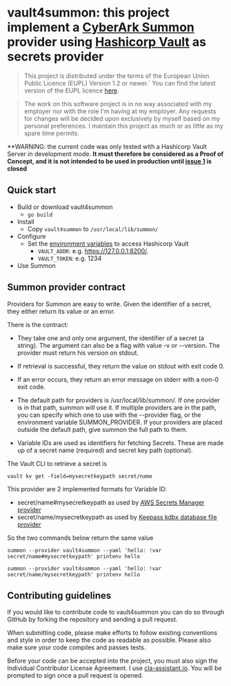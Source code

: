 # vault4summon: this project implement a [CyberArk Summon](https://cyberark.github.io/summon/) provider using [Hashicorp Vault](https://www.vaultproject.io/) as secrets provider
>This project is distributed under the terms of the European Union Public Licence (EUPL) Version 1.2 or newer.`
You can find the latest version of the EUPL
licence [here](https://ec.europa.eu/isa2/solutions/european-union-public-licence-eupl_en).

> The work on this software project is in no way associated with my employer nor with the role I'm having at my employer. Any requests for changes will be decided upon exclusively by myself based on my personal preferences. I maintain this project as much or as little as my spare time permits.

**WARNING: the current code was only tested with a Hashicorp Vault Server in development mode.
**It must therefore be considered as a Proof of Concept, and it is not intended to be used in production 
until [issue 1](https://github.com/bdhave/vault4summon/issues/1#issue-798122084) is  closed**

## Quick start

* Build or download vault4summon
  * `go build`
* Install
  * Copy `vault4summon` to `/usr/local/lib/summon/`
* Configure 
  * Set the [environment variables](https://www.vaultproject.io/docs/commands#environment-variables)
    to access Hashicorp Vault
    * `VAULT_ADDR`: e.g. https://127.0.0.1:8200/.
    * `VAULT_TOKEN`: e.g. 1234
* Use Summon

## Summon provider contract

Providers for Summon are easy to write. Given the identifier of a secret, they either return its value or an error.

There is the contract:

* They take one and only one argument, the identifier of a secret (a string). The argument can also be a flag with value
  -v or --version. The provider must return his version on stdout.

* If retrieval is successful, they return the value on stdout with exit code 0.

* If an error occurs, they return an error message on stderr with a non-0 exit code.

* The default path for providers is /usr/local/lib/summon/. If one provider is in that path, summon will use it. If
  multiple providers are in the path, you can specify which one to use with the --provider flag, or the environment
  variable SUMMON_PROVIDER. If your providers are placed outside the default path, give summon the full path to them.

* Variable IDs are used as identifiers for fetching Secrets. These are made up of a secret name (required) and secret
  key path (optional).

The Vault CLI to retrieve a secret is

`vault kv get -field=mysecretkeypath secret/name`

This provider are 2 implemented formats for Variable ID:

* secret/name#mysecretkeypath as used 
  by [AWS Secrets Manager provider](https://github.com/cyberark/summon-aws-secrets)
* secret/name/mysecretkeypath as used
  by [Keepass kdbx database file provider](https://github.com/mskarbek/summon-keepass)

So the two commands below return the same value

`
summon --provider vault4summon --yaml 'hello: !var secret/name#mysecretkeypath' printenv hello
`

`
summon --provider vault4summon --yaml 'hello: !var secret/name/mysecretkeypath' printenv hello
`

## Contributing guidelines

If you would like to contribute code to vault4summon you can do so through GitHub by forking the repository and sending
a pull request.

When submitting code, please make efforts to follow existing conventions and style in order to keep the code as readable
as possible. Please also make sure your code compiles and passes tests.

Before your code can be accepted into the project, you must also sign the Individual Contributor License Agreement. I
use [cla-assistant.io](https://cla-assistant.io). You will be prompted to sign once a pull request is opened.
